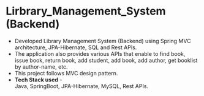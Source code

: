 # Lirbrary_Management_System (Backend)
<ul>
  <li>Developed Library Management System (Backend) using Spring MVC architecture, JPA-Hibernate, SQL and Rest APIs.</li>
  <li>The application also provides various APIs that enable to find book, issue book, return book, add student, add book, add author, get booklist by author-name, etc.</li>
  <li>This project follows MVC design pattern.</li>
  <li><Strong>Tech Stack used</Strong> - <br>
      Java, SpringBoot, JPA-Hibernate, MySQL, Rest APIs. 
  </li>
</ul>
